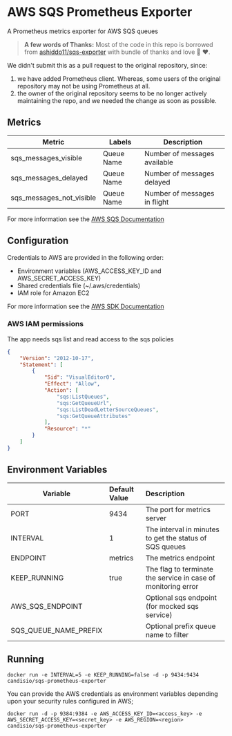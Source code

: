 # AWS SQS Prometheus Exporter

A Prometheus metrics exporter for AWS SQS queues

> **A few words of Thanks:** Most of the code in this repo is borrowed from [ashiddo11/sqs-exporter](https://github.com/ashiddo11/sqs-exporter) with bundle of thanks and love :pray: :heart:.

We didn't submit this as a pull request to the original repository, since:
1.  we have added Prometheus client. Whereas, some users of the original repository may not be using Prometheus at all.
2.  the owner of the original repository seems to be no longer actively maintaining the repo, and we needed the change as soon as possible.

## Metrics

| Metric  | Labels | Description |
| ------  | ------ | ----------- |
| sqs\_messages\_visible | Queue Name | Number of messages available |
| sqs\_messages\_delayed | Queue Name | Number of messages delayed |
| sqs\_messages\_not\_visible | Queue Name | Number of messages in flight |

For more information see the [AWS SQS Documentation](https://docs.aws.amazon.com/AWSSimpleQueueService/latest/SQSDeveloperGuide/sqs-message-attributes.html)

## Configuration

Credentials to AWS are provided in the following order:

- Environment variables (AWS\_ACCESS\_KEY\_ID and AWS\_SECRET\_ACCESS\_KEY)
- Shared credentials file (~/.aws/credentials)
- IAM role for Amazon EC2

For more information see the [AWS SDK Documentation](https://docs.aws.amazon.com/sdk-for-go/v1/developer-guide/configuring-sdk.html)

### AWS IAM permissions

The app needs sqs list and read access to the sqs policies

```json
{
    "Version": "2012-10-17",
    "Statement": [
        {
            "Sid": "VisualEditor0",
            "Effect": "Allow",
            "Action": [
                "sqs:ListQueues",
                "sqs:GetQueueUrl",
                "sqs:ListDeadLetterSourceQueues",
                "sqs:GetQueueAttributes"
            ],
            "Resource": "*"
        }
    ]
}
```

## Environment Variables

| Variable      | Default Value | Description                                                  |
|---------------|:---------|:-------------------------------------------------------------|
| PORT          | 9434     | The port for metrics server                                  |
| INTERVAL      | 1        | The interval in minutes to get the status of SQS queues      |
| ENDPOINT      | metrics  | The metrics endpoint                                         |
| KEEP_RUNNING  | true     | The flag to terminate the service in case of monitoring error |
| AWS_SQS_ENDPOINT | | Optional sqs endpoint (for mocked sqs service)  |
| SQS_QUEUE_NAME_PREFIX | | Optional prefix queue name to filter |


## Running

```docker run -e INTERVAL=5 -e KEEP_RUNNING=false -d -p 9434:9434 candisio/sqs-prometheus-exporter```

You can provide the AWS credentials as environment variables depending upon your security rules configured in AWS;

```docker run -d -p 9384:9384 -e AWS_ACCESS_KEY_ID=<access_key> -e AWS_SECRET_ACCESS_KEY=<secret_key> -e AWS_REGION=<region>  candisio/sqs-prometheus-exporter```
